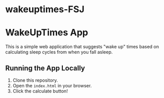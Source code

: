 # wakeuptimes-FSJ

# WakeUpTimes App

This is a simple web application that suggests "wake up" times based on calculating sleep cycles from when you fall asleep.

## Running the App Locally

1. Clone this repository.
2. Open the `index.html` in your browser.
3. Click the calculate button!

